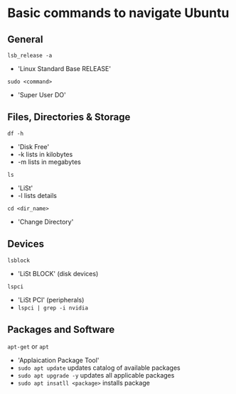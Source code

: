 # Basic commands to navigate Ubuntu #

## General ##

`lsb_release -a`
* 'Linux Standard Base RELEASE'

`sudo <command>`
* 'Super User DO'


## Files, Directories & Storage ##

`df -h`
* 'Disk Free'
* -k lists in kilobytes
* -m lists in megabytes

`ls`
* 'LiSt'
* -l lists details

`cd <dir_name>`
* 'Change Directory'

## Devices ##

`lsblock`
* 'LiSt BLOCK' (disk devices)

`lspci`
* 'LiSt PCI' (peripherals)
* `lspci | grep -i nvidia`

## Packages and Software ##

`apt-get` or `apt`
* 'Applaication Package Tool'
* `sudo apt update` updates catalog of available packages
* `sudo apt upgrade -y` updates all applicable packages
* `sudo apt insatll <package>` installs package
